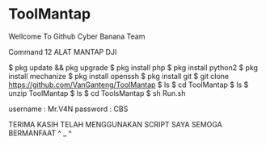 # ToolMantap
Wellcome To Github Cyber Banana Team

Command
12 ALAT MANTAP DJI

$ pkg update && pkg upgrade
$ pkg install php
$ pkg install python2
$ pkg install mechanize
$ pkg install openssh
$ pkg install git
$ git clone https://github.com/VanGanteng/ToolMantap
$ ls
$ cd ToolMantap
$ ls
$ unzip ToolMantap
$ ls
$ cd ToolsMantap
$ sh Run.sh


username : Mr.V4N
password : CBS

TERIMA KASIH TELAH MENGGUNAKAN SCRIPT SAYA
SEMOGA BERMANFAAT ^ _ ^
